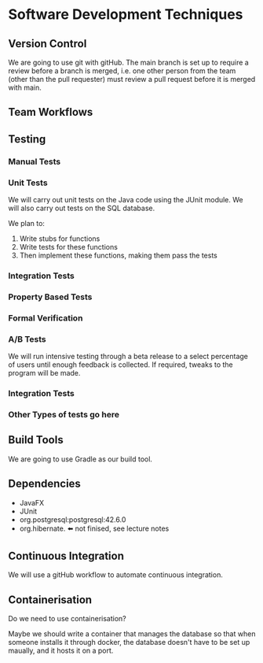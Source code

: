 # Software Development Techniques
## Version Control

We are going to use git with gitHub.
The main branch is set up to require a review before a branch is merged, i.e. one other person from the team (other than the pull requester) must review a pull request before it is merged with main.

## Team Workflows

## Testing

### Manual Tests

### Unit Tests

We will carry out unit tests on the Java code using the JUnit module.
We will also carry out tests on the SQL database.

We plan to:
1. Write stubs for functions
2. Write tests for these functions
3. Then implement these functions, making them pass the tests

### Integration Tests

### Property Based Tests

### Formal Verification

### A/B Tests

We will run intensive testing through a beta release to a select percentage of users until enough
feedback is collected. If required, tweaks to the program will be made.

### Integration Tests

### Other Types of tests go here

## Build Tools

We are going to use Gradle as our build tool.

## Dependencies

- JavaFX
- JUnit
- org.postgresql:postgresql:42.6.0
- org.hibernate. ⬅️ not finised, see lecture notes

## Continuous Integration

We will use a gitHub workflow to automate continuous integration.

## Containerisation

Do we need to use containerisation?

Maybe we should write a container that manages the database so that when someone installs it through docker, the database doesn't have to be set up maually, and it hosts it on a port.